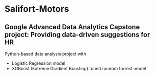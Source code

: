 # Salifort-Motors
## Google Advanced Data Analytics Capstone project: Providing data-driven suggestions for HR
Python-based data analysis project with
* Logistic Regression model
* XGBoost (Extreme Gradient Boosting) tuned random forrest model

